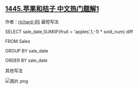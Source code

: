 ## [1445.苹果和桔子 中文热门题解1](https://leetcode.cn/problems/apples-oranges/solutions/100000/can-kao-dai-ma-4chong-xie-fa-by-richard-95)

作者：[richard-95](https://leetcode.cn/u/richard-95)
最短写法
SELECT sale_date,SUM(IF(fruit = 'apples',1,-1) * sold_num) diff
FROM Sales
GROUP BY sale_date
ORDER BY sale_date

其他写法
![图片.png](https://pic.leetcode-cn.com/2d23405ee957aacab0b4627c1379fe0b893350ba3726ca6fbdb1a59f5c450504-%E5%9B%BE%E7%89%87.png)
